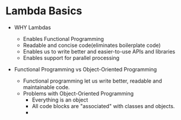 # Lambda Basics

* WHY Lambdas
    * Enables Functional Programming
    * Readable and concise code(eliminates boilerplate code)
    * Enables us to write better and easier-to-use APIs and libraries
    * Enables support for parallel processing
    
* Functional Programming vs Object-Oriented Programming
    * Functional programming let us write better, readable and maintainable code.
    * Problems with Object-Oriented Programming
        * Everything is an object
        * All code blocks are "associated" with classes and objects.
        *  
    
        
    